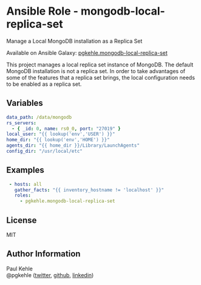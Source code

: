 # Ansible Role - mongodb-local-replica-set

Manage a Local MongoDB installation as a Replica Set

Available on Ansible Galaxy: [pgkehle.mongodb-local-replica-set](https://galaxy.ansible.com/pgkehle/mongodb-local-replica-set)

This project manages a local replica set instance of MongoDB.  The default MongoDB installation is not a replica set.  In order to take advantages of some of the features that a replica set brings, the local configuration needs to be enabled as a replica set.

## Variables

```yaml
data_path: /data/mongodb
rs_servers:
  - { _id: 0, name: rs0_0, port: "27019" }
local_user: "{{ lookup('env','USER') }}"
home_dir: "{{ lookup('env','HOME') }}"
agents_dir: "{{ home_dir }}/Library/LaunchAgents"
config_dir: "/usr/local/etc"
```

## Examples

```yaml
 - hosts: all
   gather_facts: "{{ inventory_hostname != 'localhost' }}"
   roles:
     - pgkehle.mongodb-local-replica-set
```

## License

MIT

## Author Information

Paul Kehle  
@pgkehle ([twitter](https://twitter.com/pgkehle), [github](https://github.com/pgkehle), [linkedin](https://www.linkedin.com/in/pgkehle))
